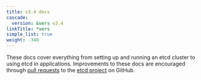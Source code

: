 ```yaml
---
title: v3.4 docs
cascade:
  version: &vers v3.4
linkTitle: *vers
simple_list: true
weight: -340
---
```


These docs cover everything from setting up and running an etcd cluster to using etcd in applications. Improvements to these docs are encouraged through [pull requests](https://help.github.com/en/articles/about-pull-requests) to the [etcd project](https://github.com/etcd-io/etcd) on GitHub.
